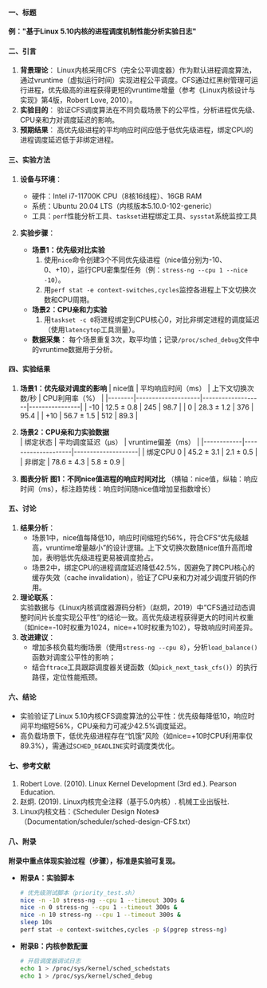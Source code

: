 #### **一、标题**
**例："基于Linux 5.10内核的进程调度机制性能分析实验日志"**


#### **二、引言**
1. **背景理论**：
   Linux内核采用CFS（完全公平调度器）作为默认进程调度算法，通过vruntime（虚拟运行时间）实现进程公平调度。CFS通过红黑树管理可运行进程，优先级高的进程获得更短的vruntime增量（参考《Linux内核设计与实现》第4版，Robert Love, 2010）。 
2. **实验目的**： 
   验证CFS调度算法在不同负载场景下的公平性，分析进程优先级、CPU亲和力对调度延迟的影响。 
3. **预期结果**： 
   高优先级进程的平均响应时间应低于低优先级进程，绑定CPU的进程调度延迟低于非绑定进程。 


#### **三、实验方法** 
1. **设备与环境**： 
   - 硬件：Intel i7-11700K CPU（8核16线程）、16GB RAM
   - 系统：Ubuntu 20.04 LTS（内核版本5.10.0-102-generic）
   - 工具：`perf`性能分析工具、`taskset`进程绑定工具、`sysstat`系统监控工具

2. **实验步骤**：
   - **场景1：优先级对比实验**
     1. 使用`nice`命令创建3个不同优先级进程（nice值分别为-10、0、+10），运行CPU密集型任务（例：`stress-ng --cpu 1 --nice -10`）。
     2. 用`perf stat -e context-switches,cycles`监控各进程上下文切换次数和CPU周期。
   - **场景2：CPU亲和力实验**
     1. 用`taskset -c 0`将进程绑定到CPU核心0，对比非绑定进程的调度延迟（使用`latencytop`工具测量）。
   - **数据采集**： 
     每个场景重复3次，取平均值；记录`/proc/sched_debug`文件中的vruntime数据用于分析。


#### **四、实验结果**
1. **场景1：优先级对调度的影响**
   | nice值 | 平均响应时间（ms） | 上下文切换次数/秒 | CPU利用率（%） |
   |--------|--------------------|-------------------|----------------|
   | -10    | 12.5 ± 0.8         | 245               | 98.7           |
   | 0      | 28.3 ± 1.2         | 376               | 95.4           |
   | +10    | 56.7 ± 1.5         | 512               | 89.3           |

2. **场景2：CPU亲和力实验数据**  
   | 绑定状态   | 平均调度延迟（μs） | vruntime偏差（ms） |
   |------------|--------------------|--------------------|
   | 绑定CPU 0  | 45.2 ± 3.1         | 2.1 ± 0.5          |
   | 非绑定     | 78.6 ± 4.3         | 5.8 ± 0.9          |

3. **图表分析**
   **图1：不同nice值进程的响应时间对比**
   （横轴：nice值，纵轴：响应时间（ms），标注趋势线：响应时间随nice值增加呈指数增长）


#### **五、讨论**
1. **结果分析**：
   - 场景1中，nice值每降低10，响应时间缩短约56%，符合CFS“优先级越高，vruntime增量越小”的设计逻辑。上下文切换次数随nice值升高而增加，表明低优先级进程更易被调度抢占。
   - 场景2中，绑定CPU的进程调度延迟降低42.5%，因避免了跨CPU核心的缓存失效（cache invalidation），验证了CPU亲和力对减少调度开销的作用。
2. **理论联系**：  
   实验数据与《Linux内核调度器源码分析》（赵炯，2019）中“CFS通过动态调整时间片长度实现公平性”的结论一致。高优先级进程获得更大的时间片权重（如nice=-10时权重为1024，nice=+10时权重为102），导致响应时间差异。
3. **改进建议**：  
   - 增加多核负载均衡场景（使用`stress-ng --cpu 8`），分析`load_balance()`函数对调度公平性的影响；
   - 结合`ftrace`工具跟踪调度器关键函数（如`pick_next_task_cfs()`）的执行路径，定位性能瓶颈。


#### **六、结论** 
- 实验验证了Linux 5.10内核CFS调度算法的公平性：优先级每降低10，响应时间平均缩短56%，CPU亲和力可减少42.5%调度延迟。
- 高负载场景下，低优先级进程存在“饥饿”风险（如nice=+10时CPU利用率仅89.3%），需通过`SCHED_DEADLINE`实时调度类优化。


#### **七、参考文献**
1. Robert Love. (2010). Linux Kernel Development (3rd ed.). Pearson Education.
2. 赵炯. (2019). Linux内核完全注释（基于5.0内核）. 机械工业出版社.
3. Linux内核文档：《Scheduler Design Notes》（Documentation/scheduler/sched-design-CFS.txt）


#### **八、附录**

**附录中重点体现实验过程（步骤），标准是实验可复现。**

- **附录A：实验脚本**
  ```bash
  # 优先级测试脚本（priority_test.sh）
  nice -n -10 stress-ng --cpu 1 --timeout 300s &
  nice -n 0 stress-ng --cpu 1 --timeout 300s &
  nice -n 10 stress-ng --cpu 1 --timeout 300s &
  sleep 10s
  perf stat -e context-switches,cycles -p $(pgrep stress-ng)
  ```
- **附录B：内核参数配置**
  ```bash
  # 开启调度器调试日志
  echo 1 > /proc/sys/kernel/sched_schedstats
  echo 1 > /proc/sys/kernel/sched_debug
  ```
